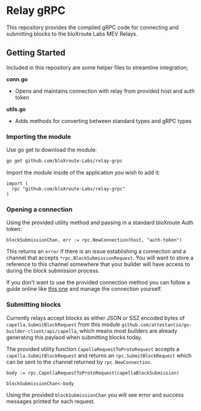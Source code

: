 # Relay gRPC

This repository provides the compiled gRPC code for connecting and submitting blocks to the bloXroute Labs MEV Relays.

## Getting Started

Included in this repository are some helper files to streamline integration;

**conn.go**

- Opens and maintains connection with relay from provided host and auth token

**utils.go**

- Adds methods for converting between standard types and gRPC types

### Importing the module

Use go get to download the module:

```bash
go get github.com/bloXroute-Labs/relay-grpc
```

Import the module inside of the application you wish to add it:

```golang
import (
  rpc "github.com/bloXroute-Labs/relay-grpc"
)
```

### Opening a connection

Using the provided utility method and passing in a standard bloXroute Auth token:

```golang
blockSubmissionChan, err := rpc.NewConnection(host, "auth-token")
```

This returns an `error` if there is an issue establishing a connection and a channel that accepts `*rpc.BlockSubmissionRequest`. You will want to store a reference to this channel somewhere that your builder will have access to during the block submission process.

If you don't want to use the provided connection method you can follow a guide online like [this one](https://grpc.io/docs/languages/go/basics/#client) and manage the connection yourself.

### Submitting blocks

Currently relays accept blocks as either JSON or SSZ encoded bytes of `capella.SubmitBlockRequest` from this module `github.com/attestantio/go-builder-client/api/capella`, which means most builders are already generating this paylaod when submitting blocks today.

The provided utility function `CapellaRequestToProtoRequest` accepts a `capella.SubmitBlockRequest` and returns an `rpc.SubmitBlockRequest` which can be sent to the channel returned by `rpc.NewConnection`.

```golang
body := rpc.CapellaRequestToProtoRequest(capellaBlockSubmission)

blockSubmissionChan<-body
```

Using the provided `blockSubmissionChan` you will see error and success messages printed for each request.

